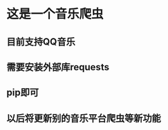这是一个音乐爬虫
==============
目前支持QQ音乐
--------------
需要安装外部库requests
--------------
pip即可
--------------
以后将更新别的音乐平台爬虫等新功能
--------------
